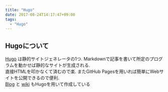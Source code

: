 ```yaml
---
title: "Hugo"
date: 2017-08-24T14:17:47+09:00
tags:
  - "Hugo"
---
```

## Hugoについて
[Hugo](https://gohugo.io/) は静的サイトジェネレータの1つ. Markdownで記事を書いて所定のプログラムを動かせば静的なサイトが生成される.  
直接HTMLを叩かなくて済むので楽. またGitHub Pagesを用いれば簡単にWebサイトを公開できるので便利.  
[Blog](https://browniealice.github.io/blog/) と [wiki](https://browniealice.github.io/wiki/) もHugoを用いて作成している
